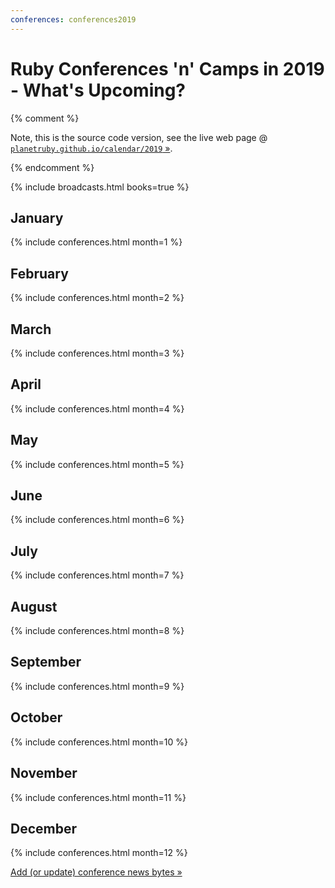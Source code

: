 ```yaml
---
conferences: conferences2019
---
```



# Ruby Conferences 'n' Camps in 2019 - What's Upcoming?

{% comment %}

Note, this is the source code version, see the live web page @ [`planetruby.github.io/calendar/2019` »](https://planetruby.github.io/calendar/2019).

{% endcomment %}

<!--
   todo: move to front matter config - why? why not?
   lets you configure in config.yml with defaults/presets!!!!
  -->

{% include broadcasts.html books=true %}

<!--
An awesome collection about ruby events (incl. conferences, camps, and more).
Subscribe to updates via the web feed
in [XML](feed.xml) • [JSON](feed.json).
-->

## January

{% include conferences.html month=1 %}

## February

{% include conferences.html month=2 %}

## March

{% include conferences.html month=3 %}

## April

{% include conferences.html month=4 %}

## May

{% include conferences.html month=5 %}

## June

{% include conferences.html month=6 %}

## July

{% include conferences.html month=7 %}

## August

{% include conferences.html month=8 %}

## September

{% include conferences.html month=9 %}

## October

{% include conferences.html month=10 %}

## November

{% include conferences.html month=11 %}

## December

{% include conferences.html month=12 %}




[Add (or update) conference news bytes »](https://github.com/planetruby/calendar/blob/master/_data/conferences2019.yml)
